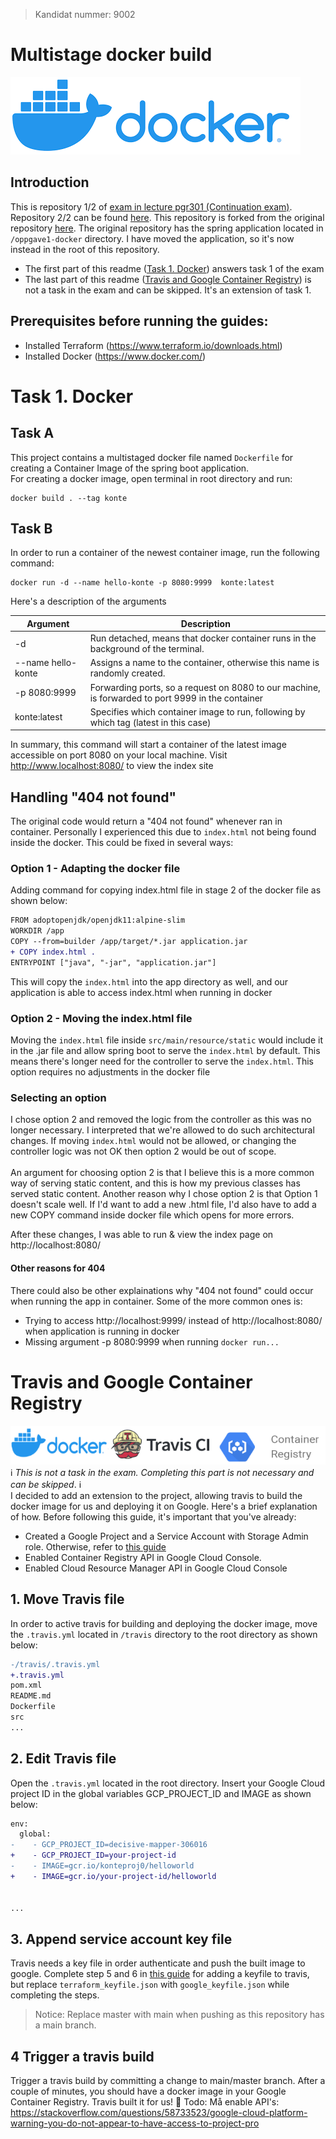 >Kandidat nummer: 9002
# Multistage docker build
![](./docs/docker.png) <br>

## Introduction
This is repository 1/2 of [exam in lecture pgr301 (Continuation exam)](https://github.com/Leifhaa/PGR301-2020-konte-oppgave2/tree/master/docs). Repository 2/2 can be found [here](https://github.com/Leifhaa/PGR301-2020-konte-oppgave2). This repository is forked from the original repository [here](https://github.com/PGR301-2020/konte). The original repository has the spring application located in `/oppgave1-docker` directory. I have moved the application, so it's now instead in the root of this repository.
* The first part of this readme ([Task 1. Docker](#Task-1-Docker)) answers task 1 of the exam
* The last part of this readme ([Travis and Google Container Registry](#Travis-and-Google-Container-Registry)) is not a task in the exam and can be skipped. It's an extension of task 1.

## Prerequisites before running the guides:
* Installed Terraform (https://www.terraform.io/downloads.html)
* Installed Docker (https://www.docker.com/)

# Task 1. Docker 
## Task A
This project contains a multistaged docker file named `Dockerfile` for creating a Container Image of the spring boot application.<br />
For creating a docker image, open terminal in root directory and run:
```shell script
docker build . --tag konte
```

## Task B
In order to run a container of the newest container image, run the following command:
```shell script
docker run -d --name hello-konte -p 8080:9999  konte:latest
```
Here's a description of the arguments

| Argument | Description |
| --- | --- |
| -d | Run detached, means that docker container runs in the background of the terminal. |
| --name hello-konte | Assigns a name to the container, otherwise this name is randomly created. |
| -p 8080:9999 | Forwarding ports, so a request on 8080 to our machine, is forwarded to port 9999 in the container |
| konte:latest | Specifies which container image to run, following by which tag (latest in this case) |

In summary, this command will start a container of the latest image accessible on port 8080 on your local machine. Visit http://www.localhost:8080/ to view the index site

## Handling "404 not found"
The original code would return a "404 not found" whenever ran in container. Personally I experienced this due to `index.html` not being found inside the docker. This could be fixed in several ways:
### Option 1 - Adapting the docker file
Adding command for copying index.html file in stage 2 of the docker file as shown below:
``` diff
FROM adoptopenjdk/openjdk11:alpine-slim
WORKDIR /app
COPY --from=builder /app/target/*.jar application.jar
+ COPY index.html .                     
ENTRYPOINT ["java", "-jar", "application.jar"]
```
This will copy the `index.html` into the app directory as well, and our application is able to access index.html when running in docker

### Option 2 - Moving the index.html file
Moving the `index.html` file inside `src/main/resource/static` would include it in the .jar file and allow spring boot to serve the `index.html` by default. This means there's longer need for the controller to serve the `index.html`. This option requires no adjustments in the docker file

### Selecting an option
I chose option 2 and removed the logic from the controller as this was no longer necessary. I interpreted that we're allowed to do such architectural changes. If moving `index.html` would not be allowed, or changing the controller logic was not OK then option 2 would be out of scope. 
<br />
<br />
An argument for choosing option 2 is that I believe this is a more common way of serving static content, and this is how my previous classes has served static content. Another reason why I chose option 2 is that Option 1 doesn't scale well. If I'd want to add a new .html file, I'd also have to add a new COPY command inside docker file which opens for more errors.

After these changes, I was able to run & view the index page on http://localhost:8080/

#### Other reasons for 404
There could also be other explainations why "404 not found" could occur when running the app in container. Some of the more common ones is:
- Trying to access http://localhost:9999/ instead of http://localhost:8080/ when application is running in docker
- Missing argument -p 8080:9999 when running ````docker run...```` 

# Travis and Google Container Registry
![](./docs/docker-travis-registry.png) <br>
:information_source: *This is not a task in the exam. Completing this part is not necessary and can be skipped*. :information_source: <br />
I decided to add an extension to the project, allowing travis to build the docker image for us and deploying it on Google. Here's a brief explanation of how. Before following this guide, it's important that you've already:
 -  Created a Google Project and a Service Account with Storage Admin role. Otherwise, refer to [this guide](https://github.com/Leifhaa/PGR301-2020-konte-oppgave2#guide-1-creating-a-google-cloud-project-and-google-service-account)
 -  Enabled Container Registry API in Google Cloud Console.
 -  Enabled Cloud Resource Manager API in Google Cloud Console

## 1. Move Travis file
In order to active travis for building and deploying the docker image, move the `.travis.yml` located in `/travis` directory to the root directory as shown below:
```diff
-/travis/.travis.yml
+.travis.yml
pom.xml
README.md
Dockerfile
src
...
```

## 2. Edit Travis file
Open the `.travis.yml` located in the root directory. Insert your Google Cloud project ID in the global variables GCP_PROJECT_ID and IMAGE as shown below:
```diff
env:
  global:
-    - GCP_PROJECT_ID=decisive-mapper-306016
+    - GCP_PROJECT_ID=your-project-id
-    - IMAGE=gcr.io/konteproj0/helloworld
+    - IMAGE=gcr.io/your-project-id/helloworld


...
```

## 3. Append service account key file
Travis needs a key file in order authenticate and push the built image to google. Complete step 5 and 6 in [this guide](https://github.com/Leifhaa/PGR301-2020-konte-oppgave2#5-encrypt-service-account-key-file) for adding a keyfile to travis, but replace ```terraform_keyfile.json``` with ```google_keyfile.json``` while completing the steps.
>Notice: Replace master with main when pushing as this repository has a main branch.
## 4 Trigger a travis build
Trigger a travis build by committing a change to main/master branch. After a couple of minutes, you should have a docker image in your Google Container Registry. Travis built it for us! :clap:
Todo: Må enable API's:
https://stackoverflow.com/questions/58733523/google-cloud-platform-warning-you-do-not-appear-to-have-access-to-project-pro